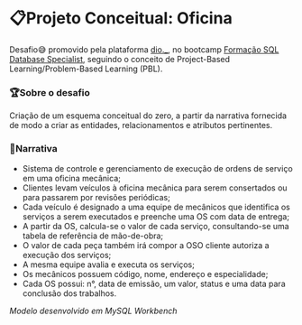 # 📋Projeto Conceitual: Oficina
Desafio😅 promovido pela plataforma [dio._](https://dio.me/sign-up?ref=K9SYA3A7NE), no bootcamp [Formação SQL Database Specialist](https://web.dio.me/track/1a5a10ed-417c-4fef-8531-2097ff072817), seguindo o conceito de Project-Based Learning/Problem-Based Learning (PBL).



### 🏆Sobre o desafio
Criação de um esquema conceitual do zero, a partir da narrativa fornecida de modo a criar as entidades, relacionamentos e atributos pertinentes.



### 📜Narrativa
* Sistema de controle e gerenciamento de execução de ordens de serviço em uma oficina mecânica;
* Clientes levam veículos à oficina mecânica para serem consertados ou para passarem por revisões  periódicas;
* Cada veículo é designado a uma equipe de mecânicos que identifica os serviços a serem executados e preenche uma OS com data de entrega;
* A partir da OS, calcula-se o valor de cada serviço, consultando-se uma tabela de referência de mão-de-obra;
* O valor de cada peça também irá compor a OSO cliente autoriza a execução dos serviços;
* A mesma equipe avalia e executa os serviços;
* Os mecânicos possuem código, nome, endereço e especialidade;
* Cada OS possui: n°, data de emissão, um valor, status e uma data para conclusão dos trabalhos.

*Modelo desenvolvido em MySQL Workbench*
